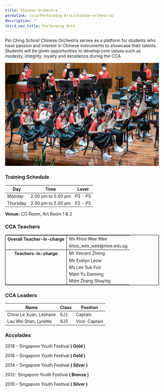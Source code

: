 ```yaml
---
title: Chinese Orchestra
permalink: /cca/Performing-Arts/chinese-orchestra/
description: ""
third_nav_title: Performing Arts
---
```

Poi Ching School Chinese Orchestra serves as a platform for students who have passion and interest in Chinese instruments to showcase their talents. Students will be given opportunities to develop core values such as modesty, integrity, loyalty and excellence during the CCA. 


![](/images/co%20cover.jpg)

### Training Schedule

|Day| Time | Level| 
|-----|----|------|
|Monday|2.00 pm to 5.00 pm |P3 - P5 
|Thursday|2.00 pm to 5.00 pm |P2 - P5 |

**Venue:**
 CO Room, Art Room 1 &amp; 2


### CCA Teachers

<table style="border-collapse: collapse; border: 1px solid black;">
  <tbody>
    <tr>
      <th style="border: none; border-right: 1px solid black">Overall Teacher-in-charge
      </th><td style="border: none;">Ms Khoo Wee Wee</td>
		 </tr>
    <tr>
      <td style="border-bottom: 1px solid black; border-right: 1px solid black"></td>
      <td style="border-bottom: 1px solid black;">khoo_wee_wee@moe.edu.sg </td>
    </tr>
    <tr>
      <th style="border: none; border-right: 1px solid black">Teachers-in-charge
           </th><td style="border: none;">Mr Vincent Zheng</td>
    </tr>
    <tr>
      <td style="border: none;border-right: 1px solid black"></td>
      <td style="border: none;">Ms Evelyn Leow</td>
    </tr>
    <tr>
      <td style="border: none;border-right: 1px solid black"></td>
      <td style="border: none;">Ms Lee Suk Fun</td>
    </tr>
    <tr>
      <td style="border: none;border-right: 1px solid black"></td>
      <td style="border: none;">Mdm Yu Danning</td>
    </tr>   
		<tr>
      <td style="border: none;border-right: 1px solid black"></td>
      <td style="border: none;">Mdm Zhang Shuying</td>
  </tr></tbody>
</table>
 

### CCA Leaders


|Name | Class | Position     | 
| -------- | -------- | -------- |
| Chow Le Xuan, Leshane     | 6J1     | Captain     |
| Lau Wei Shan, Lynette     | 6J5     | Vice-Captain     |




### Accolades

2018 – Singapore Youth Festival&nbsp;**( Gold )**

2016 – Singapore Youth Festival&nbsp;**( Gold )**

2014 – Singapore Youth Festival&nbsp;**(  Silver )**

2012- Singapore Youth Festival&nbsp;**( Bronze )**

2010 – Singapore Youth Festival&nbsp;**( Silver )**